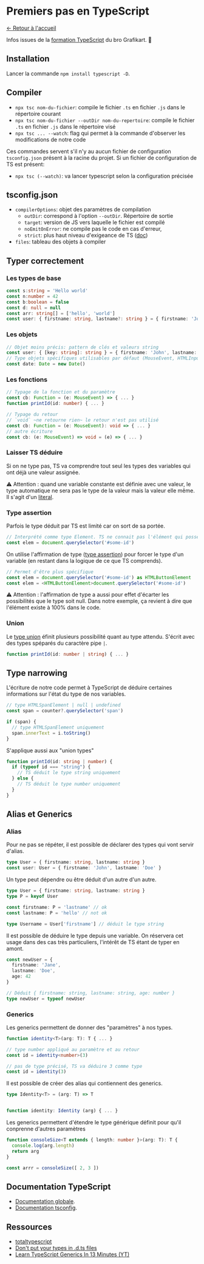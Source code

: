 # Premiers pas en TypeScript

[← Retour à l'accueil](/README.md)

Infos issues de la [formation TypeScript](https://grafikart.fr/formations/typescript) du bro Grafikart. 💜

## Installation

Lancer la commande `npm install typescript -D`.

## Compiler

- `npx tsc nom-du-fichier`: compile le fichier `.ts` en fichier `.js` dans le répertoire courant
- `npx tsc nom-du-fichier --outDir nom-du-repertoire`: compile le fichier `.ts` en fichier `.js` dans le répertoire visé
- `npx tsc ... --watch`: flag qui permet à la commande d'observer les modifications de notre code

Ces commandes servent s'il n'y au aucun fichier de configuration `tsconfig.json` présent à la racine du projet. Si un fichier de configuration de TS est présent:

- `npx tsc (--watch)`: va lancer typescript selon la configuration précisée

## tsconfig.json

- `compilerOptions`: objet des paramètres de compilation
  - `outDir`: correspond à l'option `--outDir`. Répertoire de sortie
  - `target`: version de JS vers laquelle le fichier est compilé
  - `noEmitOnError`: ne compile pas le code en cas d'erreur,
  - `strict`: plus haut niveau d'exigeance de TS ([doc](https://www.typescriptlang.org/tsconfig#strict))
- `files`: tableau des objets à compiler

## Typer correctement

### Les types de base

```typescript
const s:string = 'Hello world'
const n:number = 42
const b:boolean = false
const d: null = null
const arr: string[] = ['hello', 'world']
const user: { firstname: string, lastname?: string } = { firstname: 'John', lastname: 'Doe (optionnel)' }
```

### Les objets

```typescript
// Objet moins précis: pattern de clés et valeurs string
const user: { [key: string]: string } = { firstname: 'John', lastname: 'Doe (optionnel)' }
// Type objets spécifiques utilisables par défaut (MouseEvent, HTMLInputElement, ...)
const date: Date = new Date()
```

### Les fonctions

```typescript
// Typage de la fonction et du paramètre
const cb: Function = (e: MouseEvent) => { ... }
function printId(id: number) { ... }

// Typage du retour
// `void` ~ne retourne rien~ le retour n'est pas utilisé
const cb: Function = (e: MouseEvent): void => { ... }
// autre écriture
const cb: (e: MouseEvent) => void = (e) => { ... }
```

### Laisser TS déduire

Si on ne type pas, TS va comprendre tout seul les types des variables qui ont déjà une valeur assignée.

⚠️ Attention : quand une variable constante est définie avec une valeur, le type automatique ne sera pas le type de la valeur mais la valeur elle même. Il s'agit d'un [literal](https://www.typescriptlang.org/docs/handbook/2/everyday-types.html#literal-types).

### Type assertion

Parfois le type déduit par TS est limité car on sort de sa portée.

```typescript
// Interprété comme type Element. TS ne connait pas l'élément qui possède cet Id
const elem = document.querySelector('#some-id')
```

On utilise l'affirmation de type ([type assertion](https://www.typescriptlang.org/docs/handbook/2/everyday-types.html#type-assertions)) pour forcer le type d'un variable (en restant dans la logique de ce que TS comprends).

```typescript
// Permet d'être plus spécifique
const elem = document.querySelector('#some-id') as HTMLButtonElement
const elem = <HTMLButtonElement>document.querySelector('#some-id')
```

⚠️ Attention : l'affirmation de type a aussi pour effet d'écarter les possibilités que le type soit null. Dans notre exemple, ça revient à dire que l'élément existe à 100% dans le code.

### Union

Le [type union](https://www.typescriptlang.org/docs/handbook/2/everyday-types.html#type-assertions) éfinit plusieurs possibilité quant au type attendu. S'écrit avec des types spéparés du caractère pipe `|`.

```typescript
function printId(id: number | string) { ... }
```

## Type narrowing

L'écriture de notre code permet à TypeScript de déduire certaines informations sur l'état du type de nos variables.

```typescript
// type HTMLSpanElement | null | undefined
const span = counter?.querySelector('span')

if (span) {
  // type HTMLSpanElement uniquement
  span.innerText = i.toString()
}
```

S'applique aussi aux "union types"

```typescript
function printId(id: string | number) {
  if (typeof id === "string") {
    // TS déduit le type string uniquement
  } else {
    // TS déduit le type number uniquement
  }
}
```

## Alias et Generics

### Alias

Pour ne pas se répéter, il est possible de déclarer des types qui vont servir d'alias.

```typescript
type User = { firstname: string, lastname: string }
const user: User = { firstname: 'John', lastname: 'Doe' }
```

Un type peut dépendre ou être déduit d'un autre d'un autre.

```typescript
type User = { firstname: string, lastname: string }
type P = keyof User

const firstname: P = 'lastname' // ok
const lastname: P = 'hello' // not ok

type Username = User['firstname'] // déduit le type string
```

Il est possible de déduire le type depuis une variable. On réservera cet usage dans des cas très particuliers, l'intérêt de TS étant de typer en amont.

```typescript
const newUser = {
  firstname: 'Jane',
  lastname: 'Doe',
  age: 42
}

// Déduit { firstname: string, lastname: string, age: number }
type newUser = typeof newUser
```

### Generics

Les generics permettent de donner des "paramètres" à nos types.

```typescript
function identity<T>(arg: T): T { ... }

// type number appliqué au paramètre et au retour
const id = identity<number>(3)

// pas de type précisé, TS va déduire 3 comme type
const id = identity(3)
```

Il est possible de créer des alias qui contiennent des generics.

```typescript
type Identity<T> = (arg: T) => T


function identity: Identity (arg) { ... }
```

Les generics permettent d'étendre le type générique définit pour qu'il conprenne d'autres paramètres

```typescript
function consoleSize<T extends { length: number }>(arg: T): T {
  console.log(arg.length)
  return arg
}

const arrr = consoleSize([ 2, 3 ])
```

## Documentation TypeScript

- [Documentation globale](https://www.typescriptlang.org/docs/).
- [Documentation tsconfig](https://www.typescriptlang.org/tsconfig).

## Ressources

- [totaltypescript](https://www.totaltypescript.com/tutorials/beginners-typescript)
- [Don't put your types in .d.ts files](https://www.youtube.com/watch?v=zu-EgnbmcLY)
- [Learn TypeScript Generics In 13 Minutes (YT)](https://www.youtube.com/watch?v=EcCTIExsqmI)
